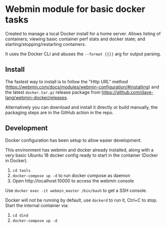 # Webmin module for basic docker tasks

Created to manage a local Docker install for a home server. Allows listing of containers; viewing basic container perf stats and docker state; and starting/stopping/restarting containers.

It uses the Docker CLI and abuses the `--format {{}}` arg for output parsing.

## Install

The fastest way to install is to follow the "Http URL" method (https://webmin.com/docs/modules/webmin-configuration/#installing) and the latest `docker.tar.gz` release package from https://github.com/dave-lang/webmin-docker/releases.

Alternatively you can download and install it directly or build manually, the packaging steps are in the GitHub action in the repo.

## Development

Docker configuration has been setup to allow easier development.

This environment has webmin and docker already installed, along with a very basic Ubuntu 18 docker config ready to start in the container (Docker in Docker).

1. `cd tools`
2. `docker-compose up -d` to run docker compose as daemon
3. Open http://localhost:10000 to access the webmin console

Use `docker exec -it webmin_master /bin/bash` to get a SSH console.

Docker will not be running by default, use `dockerd` to run it, Ctrl+C to stop. Start the internal container via:
1. `cd dind`
2. `docker-compose up -d`
